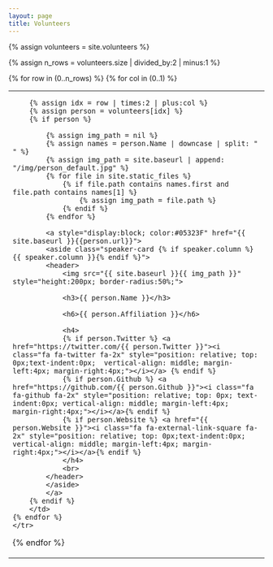 ```yaml
---
layout: page
title: Volunteers
---
```


<html>

{% assign volunteers = site.volunteers %}

{% assign n_rows = volunteers.size | divided_by:2 | minus:1 %}
<table class="people">
{% for row in (0..n_rows) %}
    <tr class="people">
    {% for col in (0..1) %}
        <td class="people">

        {% assign idx = row | times:2 | plus:col %}
        {% assign person = volunteers[idx] %}
        {% if person %}

            {% assign img_path = nil %}
            {% assign names = person.Name | downcase | split: " " %}
            {% assign img_path = site.baseurl | append: "/img/person_default.jpg" %}
            {% for file in site.static_files %}                
                {% if file.path contains names.first and file.path contains names[1] %}
                    {% assign img_path = file.path %}
                {% endif %}
            {% endfor %}

            <a style="display:block; color:#05323F" href="{{ site.baseurl }}{{person.url}}">
            <aside class="speaker-card {% if speaker.column %} {{ speaker.column }}{% endif %}">
            <header>
                <img src="{{ site.baseurl }}{{ img_path }}" style="height:200px; border-radius:50%;">
                
                <h3>{{ person.Name }}</h3>
                
                <h6>{{ person.Affiliation }}</h6>
                
                <h4>
                {% if person.Twitter %} <a href="https://twitter.com/{{ person.Twitter }}"><i class="fa fa-twitter fa-2x" style="position: relative; top: 0px;text-indent:0px;  vertical-align: middle; margin-left:4px; margin-right:4px;"></i></a> {% endif %}
                {% if person.Github %} <a href="https://github.com/{{ person.Github }}"><i class="fa fa-github fa-2x" style="position: relative; top: 0px; text-indent:0px; vertical-align: middle; margin-left:4px; margin-right:4px;"></i></a>{% endif %}
                {% if person.Website %} <a href="{{ person.Website }}"><i class="fa fa-external-link-square fa-2x" style="position: relative; top: 0px;text-indent:0px;  vertical-align: middle; margin-left:4px; margin-right:4px;"></i></a>{% endif %} 
                </h4>
                <br>
            </header>
            </aside>
            </a>
        {% endif %}
        </td>
    {% endfor %}
    </tr>
{% endfor %}
</table>

</html>